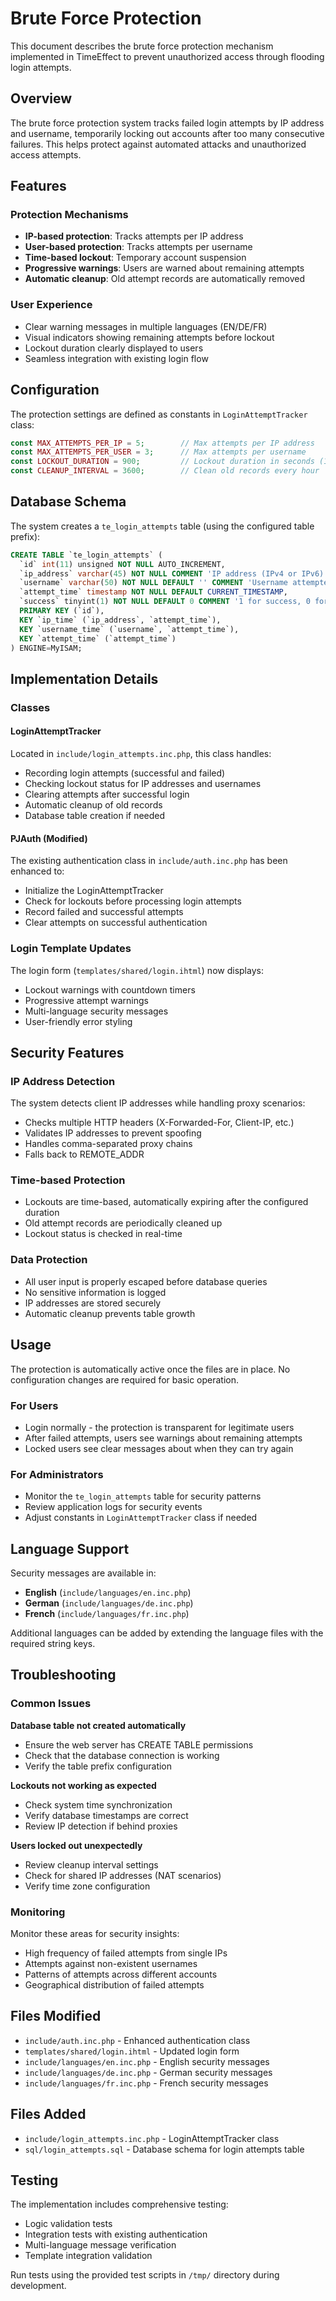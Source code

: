 # Brute Force Protection

This document describes the brute force protection mechanism implemented in TimeEffect to prevent unauthorized access through flooding login attempts.

## Overview

The brute force protection system tracks failed login attempts by IP address and username, temporarily locking out accounts after too many consecutive failures. This helps protect against automated attacks and unauthorized access attempts.

## Features

### Protection Mechanisms
- **IP-based protection**: Tracks attempts per IP address
- **User-based protection**: Tracks attempts per username  
- **Time-based lockout**: Temporary account suspension
- **Progressive warnings**: Users are warned about remaining attempts
- **Automatic cleanup**: Old attempt records are automatically removed

### User Experience
- Clear warning messages in multiple languages (EN/DE/FR)
- Visual indicators showing remaining attempts before lockout
- Lockout duration clearly displayed to users
- Seamless integration with existing login flow

## Configuration

The protection settings are defined as constants in `LoginAttemptTracker` class:

```php
const MAX_ATTEMPTS_PER_IP = 5;        // Max attempts per IP address
const MAX_ATTEMPTS_PER_USER = 3;      // Max attempts per username
const LOCKOUT_DURATION = 900;         // Lockout duration in seconds (15 minutes)
const CLEANUP_INTERVAL = 3600;        // Clean old records every hour
```

## Database Schema

The system creates a `te_login_attempts` table (using the configured table prefix):

```sql
CREATE TABLE `te_login_attempts` (
  `id` int(11) unsigned NOT NULL AUTO_INCREMENT,
  `ip_address` varchar(45) NOT NULL COMMENT 'IP address (IPv4 or IPv6)',
  `username` varchar(50) NOT NULL DEFAULT '' COMMENT 'Username attempted',
  `attempt_time` timestamp NOT NULL DEFAULT CURRENT_TIMESTAMP,
  `success` tinyint(1) NOT NULL DEFAULT 0 COMMENT '1 for success, 0 for failure',
  PRIMARY KEY (`id`),
  KEY `ip_time` (`ip_address`, `attempt_time`),
  KEY `username_time` (`username`, `attempt_time`),
  KEY `attempt_time` (`attempt_time`)
) ENGINE=MyISAM;
```

## Implementation Details

### Classes

#### LoginAttemptTracker
Located in `include/login_attempts.inc.php`, this class handles:
- Recording login attempts (successful and failed)
- Checking lockout status for IP addresses and usernames
- Clearing attempts after successful login
- Automatic cleanup of old records
- Database table creation if needed

#### PJAuth (Modified)
The existing authentication class in `include/auth.inc.php` has been enhanced to:
- Initialize the LoginAttemptTracker
- Check for lockouts before processing login attempts
- Record failed and successful attempts
- Clear attempts on successful authentication

### Login Template Updates
The login form (`templates/shared/login.ihtml`) now displays:
- Lockout warnings with countdown timers
- Progressive attempt warnings
- Multi-language security messages
- User-friendly error styling

## Security Features

### IP Address Detection
The system detects client IP addresses while handling proxy scenarios:
- Checks multiple HTTP headers (X-Forwarded-For, Client-IP, etc.)
- Validates IP addresses to prevent spoofing
- Handles comma-separated proxy chains
- Falls back to REMOTE_ADDR

### Time-based Protection
- Lockouts are time-based, automatically expiring after the configured duration
- Old attempt records are periodically cleaned up
- Lockout status is checked in real-time

### Data Protection
- All user input is properly escaped before database queries
- No sensitive information is logged
- IP addresses are stored securely
- Automatic cleanup prevents table growth

## Usage

The protection is automatically active once the files are in place. No configuration changes are required for basic operation.

### For Users
- Login normally - the protection is transparent for legitimate users
- After failed attempts, users see warnings about remaining attempts
- Locked users see clear messages about when they can try again

### For Administrators
- Monitor the `te_login_attempts` table for security patterns
- Review application logs for security events
- Adjust constants in `LoginAttemptTracker` class if needed

## Language Support

Security messages are available in:
- **English** (`include/languages/en.inc.php`)
- **German** (`include/languages/de.inc.php`) 
- **French** (`include/languages/fr.inc.php`)

Additional languages can be added by extending the language files with the required string keys.

## Troubleshooting

### Common Issues

**Database table not created automatically**
- Ensure the web server has CREATE TABLE permissions
- Check that the database connection is working
- Verify the table prefix configuration

**Lockouts not working as expected**
- Check system time synchronization
- Verify database timestamps are correct
- Review IP detection if behind proxies

**Users locked out unexpectedly**
- Review cleanup interval settings
- Check for shared IP addresses (NAT scenarios)
- Verify time zone configuration

### Monitoring

Monitor these areas for security insights:
- High frequency of failed attempts from single IPs
- Attempts against non-existent usernames
- Patterns of attempts across different accounts
- Geographical distribution of failed attempts

## Files Modified

- `include/auth.inc.php` - Enhanced authentication class
- `templates/shared/login.ihtml` - Updated login form
- `include/languages/en.inc.php` - English security messages
- `include/languages/de.inc.php` - German security messages  
- `include/languages/fr.inc.php` - French security messages

## Files Added

- `include/login_attempts.inc.php` - LoginAttemptTracker class
- `sql/login_attempts.sql` - Database schema for login attempts table

## Testing

The implementation includes comprehensive testing:
- Logic validation tests
- Integration tests with existing authentication
- Multi-language message verification
- Template integration validation

Run tests using the provided test scripts in `/tmp/` directory during development.